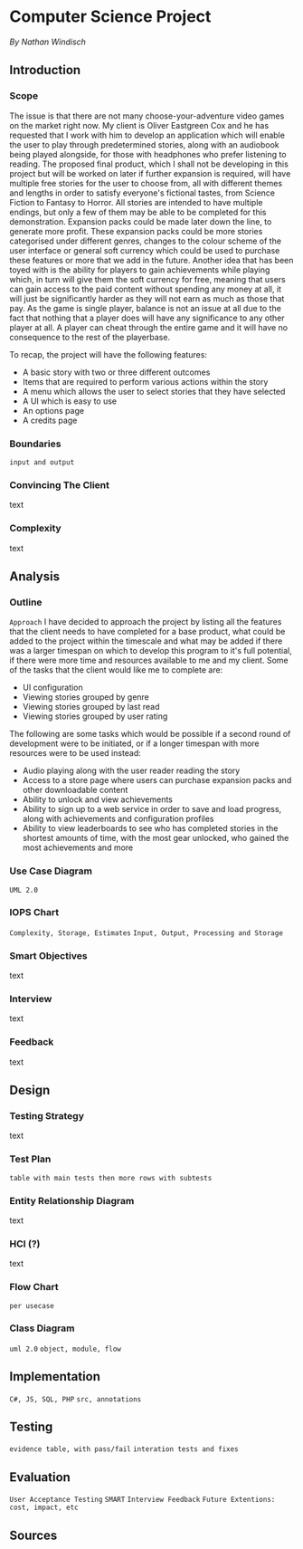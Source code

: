 # Computer Science Project
*By Nathan Windisch*

## Introduction
### Scope
The issue is that there are not many choose-your-adventure video games on the market right now. My client is Oliver Eastgreen Cox and he has requested that I work with him to develop an application which will enable the user to play through predetermined stories, along with an audiobook being played alongside, for those with headphones who prefer listening to reading. The proposed final product, which I shall not be developing in this project but will be worked on later if further expansion is required, will have multiple free stories for the user to choose from, all with different themes and lengths in order to satisfy everyone's fictional tastes, from Science Fiction to Fantasy to Horror. All stories are intended to have multiple endings, but only a few of them may be able to be completed for this demonstration. Expansion packs could be made later down the line, to generate more profit. These expansion packs could be more stories categorised under different genres, changes to the colour scheme of the user interface or general soft currency which could be used to purchase these features or more that we add in the future. Another idea that has been toyed with is the ability for players to gain achievements while playing which, in turn will give them the soft currency for free, meaning that users can gain access to the paid content without spending any money at all, it will just be significantly harder as they will not earn as much as those that pay. As the game is single player, balance is not an issue at all due to the fact that nothing that a player does will have any significance to any other player at all. A player can cheat through the entire game and it will have no consequence to the rest of the playerbase.

To recap, the project will have the following features:

* A basic story with two or three different outcomes
* Items that are required to perform various actions within the story
* A menu which allows the user to select stories that they have selected
* A UI which is easy to use
* An options page
* A credits page

### Boundaries
`input and output`

<pagebreak>

### Convincing The Client
text

<pagebreak>

### Complexity
text

<pagebreak>

## Analysis
### Outline
`Approach`
I have decided to approach the project by listing all the features that the client needs to have completed for a base product, what could be added to the project within the timescale and what may be added if there was a larger timespan on which to develop this program to it's full potential, if there were more time and resources available to me and my client. Some of the tasks that the client would like me to complete are:

* UI configuration
* Viewing stories grouped by genre
* Viewing stories grouped by last read
* Viewing stories grouped by user rating

The following are some tasks which would be possible if a second round of development were to be initiated, or if a longer timespan with more resources were to be used instead:

* Audio playing along with the user reader reading the story
* Access to a store page where users can purchase expansion packs and other downloadable content
* Ability to unlock and view achievements
* Ability to sign up to a web service in order to save and load progress, along with achievements and configuration profiles
* Ability to view leaderboards to see who has completed stories in the shortest amounts of time, with the most gear unlocked, who gained the most achievements and more

<pagebreak>

### Use Case Diagram
`UML 2.0`

### IOPS Chart
`Complexity, Storage, Estimates`
`Input, Output, Processing and Storage`

### Smart Objectives
text

### Interview
text

### Feedback
text

<pagebreak>

## Design
### Testing Strategy
text

### Test Plan
`table with main tests then more rows with subtests`

### Entity Relationship Diagram
text

### HCI (?)
text

### Flow Chart
`per usecase`


### Class Diagram
`uml 2.0`
`object, module, flow`

<pagebreak>

## Implementation
`C#, JS, SQL, PHP`
`src, annotations`

<pagebreak>

## Testing
`evidence table, with pass/fail`
`interation tests and fixes`

<pagebreak>

## Evaluation

`User Acceptance Testing`
`SMART`
`Interview Feedback`
`Future Extentions: cost, impact, etc`

<pagebreak>

## Sources
